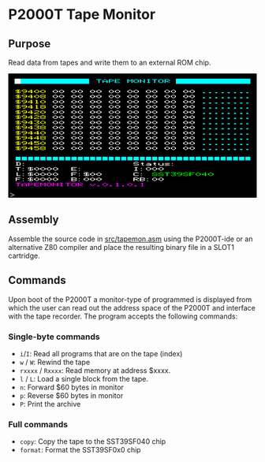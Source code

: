 # P2000T Tape Monitor

## Purpose
Read data from tapes and write them to an external ROM chip.

![screenshot of P2000T Tape Monitor](img/tapemonitor.png)

## Assembly
Assemble the source code in [src/tapemon.asm](src/tapemon.asm) using the
P2000T-ide or an alternative Z80 compiler and place the resulting binary
file in a SLOT1 cartridge.

## Commands
Upon boot of the P2000T a monitor-type of programmed is displayed from which
the user can read out the address space of the P2000T and interface with the
tape recorder. The program accepts the following commands:

### Single-byte commands

* `i`/`I`: Read all programs that are on the tape (index)
* `w` / `W`: Rewind the tape
* `rxxxx` / `Rxxxx`: Read memory at address $xxxx.
* `l` / `L`: Load a single block from the tape.
* `n`: Forward $60 bytes in monitor
* `p`: Reverse $60 bytes in monitor
* `P`: Print the archive

### Full commands

* `copy`: Copy the tape to the SST39SF040 chip
* `format`: Format the SST39SF0x0 chip